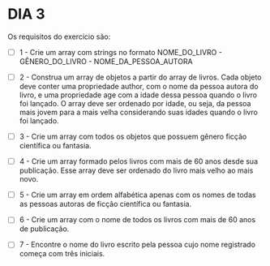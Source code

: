 # DIA 3

Os requisitos do exercício são:
- [ ] 1 - Crie um array com strings no formato NOME_DO_LIVRO - GÊNERO_DO_LIVRO - NOME_DA_PESSOA_AUTORA
- [ ] 2 - Construa um array de objetos a partir do array de livros. Cada objeto deve conter uma propriedade author, com o nome da pessoa autora do livro, e uma propriedade age com a idade dessa pessoa quando o livro foi lançado. O array deve ser ordenado por idade, ou seja, da pessoa mais jovem para a mais velha considerando suas idades quando o livro foi lançado.
- [ ] 3 - Crie um array com todos os objetos que possuem gênero ficção científica ou fantasia.
- [ ] 4 - Crie um array formado pelos livros com mais de 60 anos desde sua publicação. Esse array deve ser ordenado do livro mais velho ao mais novo.
- [ ] 5 - Crie um array em ordem alfabética apenas com os nomes de todas as pessoas autoras de ficção científica ou fantasia.
- [ ] 6 - Crie um array com o nome de todos os livros com mais de 60 anos de publicação.
- [ ] 7 - Encontre o nome do livro escrito pela pessoa cujo nome registrado começa com três iniciais.


